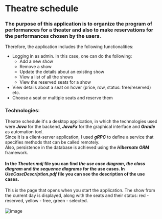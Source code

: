 # Theatre schedule 
### The purpose of this application is to organize the program of performances for a theater and also to make reservations for the performances chosen by the users.
Therefore, the application includes the following functionalities:
<ul>
  <li> Logging in as admin. In this case, one can do the following:
    <ul>
      <li> Add a new show </li>
      <li> Remove a show </li>
      <li> Update the details about an existing show </li>
      <li> View a list of all the shows </li>
      <li> View the reserved seats for a show </li>
    </ul>
  <li> View details about a seat on hover (price, row, status: free/reserved) etc. </li>
  <li> Choose a seat or multiple seats and reserve them </li>
</ul>

### Technologies:
Theatre schedule it's a desktop application, in which the technologies used were ***Java*** for the backend, ***JavaFx*** for the graphical interface and ***Gradle*** as automation tool. <br>
Since it is a client-server application, I used ***gRPC*** to define a service that specifies methods that can be called remotely. <br>
Also, persistence in the database is achieved using the ***Hibernate ORM*** framework. <br>
#### In the *Theater.mdj* file you can find *the use case diagram*, *the class diagram* and *the sequence diagrams* for the use cases. In *UseCaseDescription.pdf* file you can see the description of the use cases.

This is the page that opens when you start the application. The show from the current day is displayed, along with the seats and their status: red - reserved, yellow - free, green - selected.
<br><br> ![image](https://user-images.githubusercontent.com/93184534/181590902-acd6fa0e-e146-4efd-a3cc-6da1816490ef.png)
